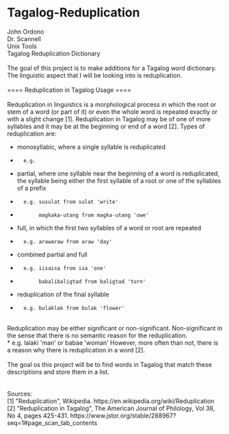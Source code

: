 # Tagalog-Reduplication
John Ordono<br />
Dr. Scannell<br />
Unix Tools<br />
Tagalog Reduplication Dictionary<br />
<br />
The goal of this project is to make additions for a Tagalog word dictionary.<br />
The linguistic aspect that I will be looking into is reduplication.<br />
<br />
==== Reduplication in Tagalog Usage ====<br />
<br />
Reduplication in linguistics is a morphological process in which the root or stem
of a word (or part of it) or even the whole word is repeated exactly or with a 
slight change [1]. Reduplication in Tagalog may be of one of more syllables and
it may be at the beginning or end of a word [2]. Types of reduplication are:<br />
*	monosyllabic, where a single syllable is reduplicated<br />
+		e.g. 
*	partial, where one syllable near the beginning of a word is
	 reduplicated, the syllable being either the first syllable of 
	 a root or one of the syllables of a prefix<br />
+		e.g. susulat from sulat 'write'
+		     magkaka-utang from magka-utang 'owe'
*	full, in which the first two syllables of a word or root are repeated<br />
+		e.g. arawaraw from araw 'day'
*	combined partial and full<br />
+		e.g. iisaisa from isa 'one'
+		     babalibaligtad from baligtad 'turn'
*	reduplication of the final syllable<br />
+		e.g. bulaklak from bulak 'flower'
<br />		
Reduplication may be either significant or non-significant. Non-significant in the
sense that there is no semantic reason for the reduplication.<br /> 
*		e.g. lalaki 'man' or babae 'woman'
However, more often than not, there is a reason why there is reduplication in a word [2].<br />
<br />
The goal os this project will be to find words in Tagalog that match these descriptions
and store them in a list.<br />
<br />
<br />
Sources:<br />
[1] "Reduplication", Wikipedia. https://en.wikipedia.org/wiki/Reduplication<br />
[2] "Reduplication in Tagalog", The American Journal of Philology, Vol 38, No 4, pages 425-431. https://www.jstor.org/stable/288967?seq=1#page_scan_tab_contents
